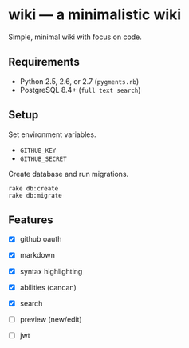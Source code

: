 # wiki &mdash; a minimalistic wiki

Simple, minimal wiki with focus on code.

## Requirements

  - Python 2.5, 2.6, or 2.7 (`pygments.rb`)
  - PostgreSQL 8.4+ (`full text search`)

## Setup

Set environment variables.

  - `GITHUB_KEY`
  - `GITHUB_SECRET`

Create database and run migrations.

```
rake db:create
rake db:migrate
```

## Features

  - [x] github oauth
  - [x] markdown
  - [x] syntax highlighting
  - [x] abilities (cancan)
  - [x] search
  - [ ] preview (new/edit)
  - [ ] jwt

